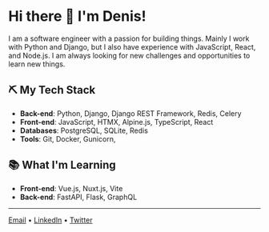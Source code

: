 # Hi there 👋 I'm Denis!

I am a software engineer with a passion for building things. Mainly I work with Python and Django, but I also have experience with JavaScript, React, and Node.js. I am always looking for new challenges and opportunities to learn new things.

## ⛏️ My Tech Stack

- **Back-end**: Python, Django, Django REST Framework, Redis, Celery
- **Front-end**: JavaScript, HTMX, Alpine.js, TypeScript, React
- **Databases**: PostgreSQL, SQLite, Redis
- **Tools**: Git, Docker, Gunicorn, 

## 📚 What I'm Learning

- **Front-end**: Vue.js, Nuxt.js, Vite
- **Back-end**: FastAPI, Flask, GraphQL

---

[Email](mailto:mitlenkodenis3@gmailcom) &#x2022; [LinkedIn](https://www.linkedin.com/in/mitlenko/) &#x2022; [Twitter](https://twitter.com/mitlenko)
